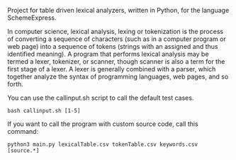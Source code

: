 Project for table driven lexical analyzers, written in Python, for the language SchemeExpress. 

In computer science, lexical analysis, lexing or tokenization is the process of converting a sequence of characters (such as in a computer program or web page) into a sequence of tokens (strings with an assigned and thus identified meaning). A program that performs lexical analysis may be termed a lexer, tokenizer, or scanner, though scanner is also a term for the first stage of a lexer. A lexer is generally combined with a parser, which together analyze the syntax of programming languages, web pages, and so forth.

You can use the callinput.sh script to call the default test cases.
```
bash callinput.sh [1-5]
```

If you want to call the program with custom source code, call this command:
```
python3 main.py lexicalTable.csv tokenTable.csv keywords.csv [source.*]
```